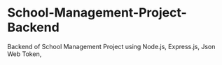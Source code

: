 # School-Management-Project-Backend
Backend of School Management Project using Node.js, Express.js, Json Web Token, 
